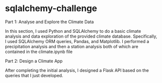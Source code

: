 # sqlalchemy-challenge

Part 1: Analyse and Explore the Climate Data

In this section, I used Python and SQLAlchemy to do a basic climate analysis and data exploration of the provided climate database. Specifically, I used SQLAlchemy ORM queries, Pandas, and Matplotlib.
I performed a precipitation analysis and then a station analysis both of which are contained in the climate.ipynb file

Part 2: Design a Climate App

After completing the initial analysis, I designed a Flask API based on the queries that I just developed.
